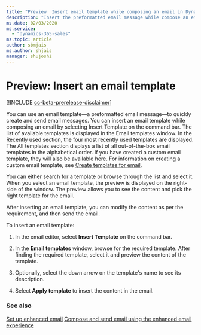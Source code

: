 ```yaml
---
title: "Preview  Insert email template while composing an email in Dynamics 365 Sales (Dynamics 365 Sales) | MicrosoftDocs"
description: "Insert the preformatted email message while compose an email."
ms.date: 02/03/2020
ms.service:
  - "dynamics-365-sales"
ms.topic: article
author: sbmjais
ms.author: shjais
manager: shujoshi
---
```


# Preview: Insert an email template

[!INCLUDE [cc-beta-prerelease-disclaimer](../includes/cc-beta-prerelease-disclaimer.md)]

You can use an email template—a preformatted email message—to quickly create and send email messages. You can insert an email template while composing an email by selecting Insert Template on the command bar. The list of available templates is displayed in the Email templates window. In the Recently used section, the four most recently used templates are displayed. The All templates section displays a list of all out-of-the-box email templates in the alphabetical order. If you have created a custom email template, they will also be available here. For information on creating a custom email template, see [Create templates for email](https://docs.microsoft.com/power-platform/admin/create-templates-email).

You can either search for a template or browse through the list and select it. When you select an email template, the preview is displayed on the right-side of the window. The preview allows you to see the content and pick the right template for the email. 

After inserting an email template, you can modify the content as per the requirement, and then send the email.

To insert an email template:

1.	In the email editor, select **Insert Template** on the command bar.

2.	In the **Email templates** window, browse for the required template. After finding the required template, select it and preview the content of the template.

3.	Optionally, select the down arrow on the template's name to see its description.

4.	Select **Apply template** to insert the content in the email.

### See also

[Set up enhanced email](set-up-enhanced-email.md)
[Compose and send email using the enhanced email experience](enhanced-email.md)
